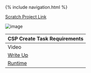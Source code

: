 {% include navigation.html %}

[Scratch Project Link](https://scratch.mit.edu/projects/670317288/)

![image](https://user-images.githubusercontent.com/89223650/161892028-217b6f06-5e49-42ab-9818-1c6f0d81406e.png)

| CSP Create Task Requirements  | 
| ------------- |
| Video |  
| [Write Up](https://gennalynb123.github.io/Individual-Algorithmic-Project/WriteUp) | 
| [Runtime](https://scratch.mit.edu/projects/670317288/) | 





























































































































































































































































































































































































































































































